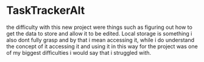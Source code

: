 # TaskTrackerAlt

the difficulty with this new  project were things such as figuring out how to get the
data to store and allow it to be edited. Local storage is something i also dont fully grasp and by that i mean accessing it, while i do understand the concept of it accessing it and using it in this way for the project was one of my biggest difficulties i would say that i struggled with.